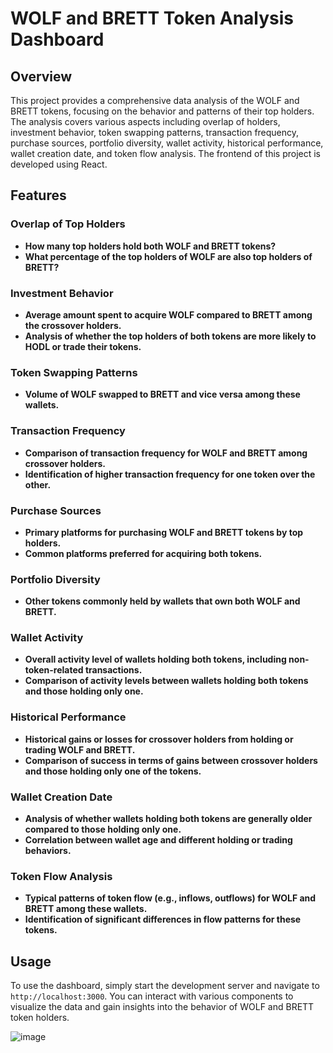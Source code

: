 # WOLF and BRETT Token Analysis Dashboard

## Overview

This project provides a comprehensive data analysis of the WOLF and BRETT tokens, focusing on the behavior and patterns of their top holders. The analysis covers various aspects including overlap of holders, investment behavior, token swapping patterns, transaction frequency, purchase sources, portfolio diversity, wallet activity, historical performance, wallet creation date, and token flow analysis. The frontend of this project is developed using React.

## Features

### Overlap of Top Holders

- **How many top holders hold both WOLF and BRETT tokens?**
- **What percentage of the top holders of WOLF are also top holders of BRETT?**

### Investment Behavior

- **Average amount spent to acquire WOLF compared to BRETT among the crossover holders.**
- **Analysis of whether the top holders of both tokens are more likely to HODL or trade their tokens.**

### Token Swapping Patterns

- **Volume of WOLF swapped to BRETT and vice versa among these wallets.**

### Transaction Frequency

- **Comparison of transaction frequency for WOLF and BRETT among crossover holders.**
- **Identification of higher transaction frequency for one token over the other.**

### Purchase Sources

- **Primary platforms for purchasing WOLF and BRETT tokens by top holders.**
- **Common platforms preferred for acquiring both tokens.**

### Portfolio Diversity

- **Other tokens commonly held by wallets that own both WOLF and BRETT.**

### Wallet Activity

- **Overall activity level of wallets holding both tokens, including non-token-related transactions.**
- **Comparison of activity levels between wallets holding both tokens and those holding only one.**

### Historical Performance

- **Historical gains or losses for crossover holders from holding or trading WOLF and BRETT.**
- **Comparison of success in terms of gains between crossover holders and those holding only one of the tokens.**

### Wallet Creation Date

- **Analysis of whether wallets holding both tokens are generally older compared to those holding only one.**
- **Correlation between wallet age and different holding or trading behaviors.**

### Token Flow Analysis

- **Typical patterns of token flow (e.g., inflows, outflows) for WOLF and BRETT among these wallets.**
- **Identification of significant differences in flow patterns for these tokens.**

## Usage

To use the dashboard, simply start the development server and navigate to `http://localhost:3000`. You can interact with various components to visualize the data and gain insights into the behavior of WOLF and BRETT token holders.

![image](https://github.com/user-attachments/assets/17f65954-bea1-46c1-a235-2d14b28ae05c)
